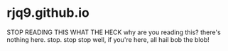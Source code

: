 # rjq9.github.io
STOP READING THIS WHAT THE HECK
why are you reading this?
there's nothing here.
stop.
stop
stop
well, if you're here, all hail bob the blob!
